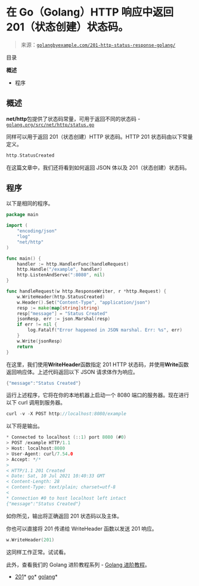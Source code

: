 <!--yml

分类：未分类

日期：2024-10-13 06:38:46

-->

# 在 Go（Golang）HTTP 响应中返回 201（状态创建）状态码。

> 来源：[`golangbyexample.com/201-http-status-response-golang/`](https://golangbyexample.com/201-http-status-response-golang/)

目录

**概述**

+   程序

## **概述**

**net/http**包提供了状态码常量，可用于返回不同的状态码 - [`golang.org/src/net/http/status.go`](https://golang.org/src/net/http/status.go)

同样可以用于返回 201（状态创建）HTTP 状态码。HTTP 201 状态码由以下常量定义。

```go
http.StatusCreated
```

在这篇文章中，我们还将看到如何返回 JSON 体以及 201（状态创建）状态码。

## **程序**

以下是相同的程序。

```go
package main

import (
	"encoding/json"
	"log"
	"net/http"
)

func main() {
	handler := http.HandlerFunc(handleRequest)
	http.Handle("/example", handler)
	http.ListenAndServe(":8080", nil)
}

func handleRequest(w http.ResponseWriter, r *http.Request) {
	w.WriteHeader(http.StatusCreated)
	w.Header().Set("Content-Type", "application/json")
	resp := make(map[string]string)
	resp["message"] = "Status Created"
	jsonResp, err := json.Marshal(resp)
	if err != nil {
		log.Fatalf("Error happened in JSON marshal. Err: %s", err)
	}
	w.Write(jsonResp)
	return
}
```

在这里，我们使用**WriteHeader**函数指定 201 HTTP 状态码，并使用**Write**函数返回响应体。上述代码返回以下 JSON 请求体作为响应。

```go
{"message":"Status Created"}
```

运行上述程序，它将在你的本地机器上启动一个 8080 端口的服务器。现在进行以下 curl 调用到服务器。

```go
curl -v -X POST http://localhost:8080/example
```

以下将是输出。

```go
* Connected to localhost (::1) port 8080 (#0)
> POST /example HTTP/1.1
> Host: localhost:8080
> User-Agent: curl/7.54.0
> Accept: */*
> 
< HTTP/1.1 201 Created
< Date: Sat, 10 Jul 2021 10:40:33 GMT
< Content-Length: 28
< Content-Type: text/plain; charset=utf-8
< 
* Connection #0 to host localhost left intact
{"message":"Status Created"}
```

如你所见，输出将正确返回 201 状态码以及主体。

你也可以直接将 201 传递给 WriteHeader 函数以发送 201 响应。

```go
w.WriteHeader(201)
```

这同样工作正常。试试看。

此外，查看我们的 Golang 进阶教程系列 - [Golang 进阶教程](https://golangbyexample.com/golang-comprehensive-tutorial/)。

+   [201](https://golangbyexample.com/tag/201/)*   [go](https://golangbyexample.com/tag/go/)*   [golang](https://golangbyexample.com/tag/golang/)*
